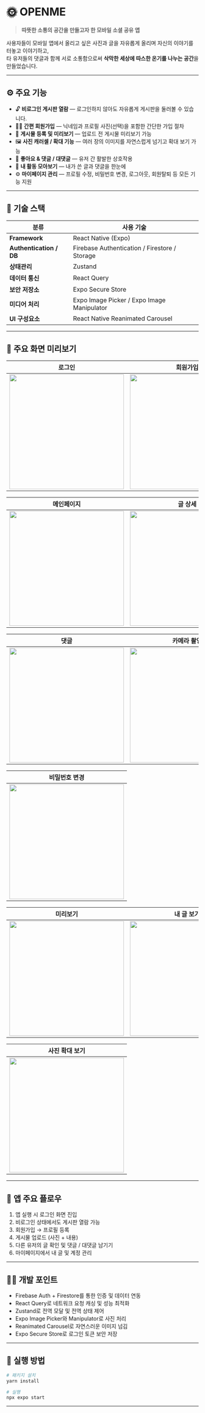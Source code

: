 # 🌞 OPENME

> **따뜻한 소통의 공간을 만들고자 한 모바일 소셜 공유 앱**

사용자들이 모바일 앱에서 올리고 싶은 사진과 글을 자유롭게 올리며 자신의 이야기를 터놓고 이야기하고,  
타 유저들의 댓글과 함께 서로 소통함으로써 **삭막한 세상에 따스한 온기를 나누는 공간**을 만들었습니다.

---

## ⚙️ 주요 기능

- 🔓 **비로그인 게시판 열람** — 로그인하지 않아도 자유롭게 게시판을 둘러볼 수 있습니다.
- 🧑‍💼 **간편 회원가입** — 닉네임과 프로필 사진(선택)을 포함한 간단한 가입 절차
- 📝 **게시물 등록 및 미리보기** — 업로드 전 게시물 미리보기 가능
- 🖼️ **사진 캐러셀 / 확대 기능** — 여러 장의 이미지를 자연스럽게 넘기고 확대 보기 가능
- 💬 **좋아요 & 댓글 / 대댓글** — 유저 간 활발한 상호작용
- 📁 **내 활동 모아보기** — 내가 쓴 글과 댓글을 한눈에
- ⚙️ **마이페이지 관리** — 프로필 수정, 비밀번호 변경, 로그아웃, 회원탈퇴 등 모든 기능 지원

---

## 🧱 기술 스택

| 분류                    | 사용 기술                                     |
| ----------------------- | --------------------------------------------- |
| **Framework**           | React Native (Expo)                           |
| **Authentication / DB** | Firebase Authentication / Firestore / Storage |
| **상태관리**            | Zustand                                       |
| **데이터 통신**         | React Query                                   |
| **보안 저장소**         | Expo Secure Store                             |
| **미디어 처리**         | Expo Image Picker / Expo Image Manipulator    |
| **UI 구성요소**         | React Native Reanimated Carousel              |

---

## 📱 주요 화면 미리보기

|                                                  로그인                                                  |                                                 회원가입                                                 |
| :------------------------------------------------------------------------------------------------------: | :------------------------------------------------------------------------------------------------------: |
| <img src="https://github.com/user-attachments/assets/4d5a5fad-ff07-40d1-b523-6462cf04236d" width="300"/> | <img src="https://github.com/user-attachments/assets/3fb7760b-e4b7-4d9e-8264-a2fed7b621c7" width="300"/> |

|                                                메인페이지                                                |                                                 글 상세                                                  |
| :------------------------------------------------------------------------------------------------------: | :------------------------------------------------------------------------------------------------------: |
| <img src="https://github.com/user-attachments/assets/5c197611-7f5e-4b4d-9830-95d76b97d6df" width="300"/> | <img src="https://github.com/user-attachments/assets/7ab2189d-5cea-4377-b64f-aff5ad67e907" width="300"/> |

|                                                   댓글                                                   |                                               카메라 촬영                                                |
| :------------------------------------------------------------------------------------------------------: | :------------------------------------------------------------------------------------------------------: |
| <img src="https://github.com/user-attachments/assets/ae1d15c1-b300-4f72-a761-85d49ac66d8f" width="300"/> | <img src="https://github.com/user-attachments/assets/c14b0eef-90d2-492c-870a-e8ca7b180130" width="300"/> |

|                                              비밀번호 변경                                               |
| :------------------------------------------------------------------------------------------------------: |
| <img src="https://github.com/user-attachments/assets/3deb601a-0b6e-44fc-9563-868fb1dc65bd" width="300"/> |

|                                                 미리보기                                                 |                                                내 글 보기                                                |
| :------------------------------------------------------------------------------------------------------: | :------------------------------------------------------------------------------------------------------: |
| <img src="https://github.com/user-attachments/assets/4cb364db-6079-48a7-a3eb-745b50fb23b2" width="300"/> | <img src="https://github.com/user-attachments/assets/e7edd544-13bb-4533-a404-0a3ce843c1d3" width="300"/> |

|                                              사진 확대 보기                                              |
| :------------------------------------------------------------------------------------------------------: |
| <img src="https://github.com/user-attachments/assets/5299f04b-bd7d-4585-954b-e3ba86c2eed2" width="300"/> |

---

## 📲 앱 주요 플로우

1. 앱 실행 시 로그인 화면 진입
2. 비로그인 상태에서도 게시판 열람 가능
3. 회원가입 → 프로필 등록
4. 게시물 업로드 (사진 + 내용)
5. 다른 유저의 글 확인 및 댓글 / 대댓글 남기기
6. 마이페이지에서 내 글 및 계정 관리

---

## 🧑‍💻 개발 포인트

- Firebase Auth + Firestore를 통한 인증 및 데이터 연동
- React Query로 네트워크 요청 캐싱 및 성능 최적화
- Zustand로 전역 모달 및 전역 상태 제어
- Expo Image Picker와 Manipulator로 사진 처리
- Reanimated Carousel로 자연스러운 이미지 넘김
- Expo Secure Store로 로그인 토큰 보안 저장

---

## 🏁 실행 방법

```bash
# 패키지 설치
yarn install

# 실행
npx expo start


```

---
